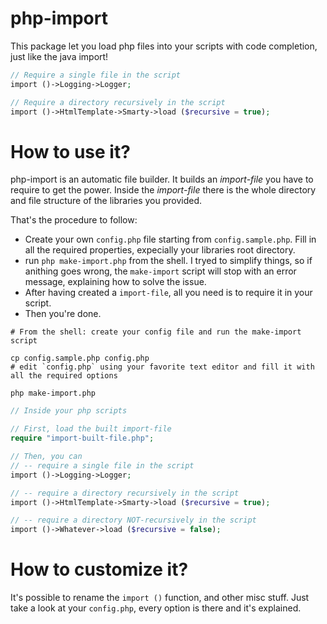 php-import
==========

This package let you load php files into your scripts with code completion,
just like the java import!


```php
// Require a single file in the script
import ()->Logging->Logger;

// Require a directory recursively in the script
import ()->HtmlTemplate->Smarty->load ($recursive = true);
```

# How to use it?
php-import is an automatic file builder. It builds an _import-file_ you have to require to get the power.
Inside the _import-file_ there is the whole directory and file structure of the libraries you provided.

That's the procedure to follow:
* Create your own `config.php` file starting from `config.sample.php`.
Fill in all the required properties, expecially your libraries root directory.
* run `php make-import.php` from the shell. I tryed to simplify things, so if anithing goes wrong, the `make-import` script will stop with an error message, explaining how to solve the issue.
* After having created a `import-file`, all you need is to require it in your script.
* Then you're done.

```shell
# From the shell: create your config file and run the make-import script

cp config.sample.php config.php
# edit `config.php` using your favorite text editor and fill it with all the required options

php make-import.php
```
```php
// Inside your php scripts

// First, load the built import-file
require "import-built-file.php";

// Then, you can
// -- require a single file in the script
import ()->Logging->Logger;

// -- require a directory recursively in the script
import ()->HtmlTemplate->Smarty->load ($recursive = true);

// -- require a directory NOT-recursively in the script
import ()->Whatever->load ($recursive = false);
```




# How to customize it?
It's possible to rename the `import ()` function, and other misc stuff.
Just take a look at your `config.php`, every option is there and it's explained.


